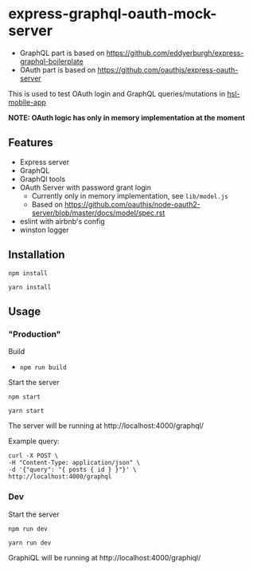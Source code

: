 # express-graphql-oauth-mock-server
* GraphQL part is based on https://github.com/eddyerburgh/express-graphql-boilerplate
* OAuth part is based on https://github.com/oauthjs/express-oauth-server

This is used to test OAuth login and GraphQL queries/mutations in [hsl-mobile-app](https://github.com/HSLdevcom/hsl-mobile-app)

__NOTE: OAuth logic has only in memory implementation at the moment__

## Features

* Express server
* GraphQL
* GraphQl tools
* OAuth Server with password grant login
  * Currently only in memory implementation, see `lib/model.js`
  * Based on https://github.com/oauthjs/node-oauth2-server/blob/master/docs/model/spec.rst
* eslint with airbnb's config
* winston logger

## Installation

```
npm install
```

```
yarn install
```

## Usage

### "Production"

Build
* `npm run build`

Start the server
```
npm start
```
```
yarn start
```

The server will be running at http://localhost:4000/graphql/

Example query:
```shell
curl -X POST \
-H "Content-Type: application/json" \
-d '{"query": "{ posts { id } }"}' \
http://localhost:4000/graphql
```

### Dev

Start the server

```
npm run dev
```

```
yarn run dev
```

GraphiQL will be running at http://localhost:4000/graphiql/
